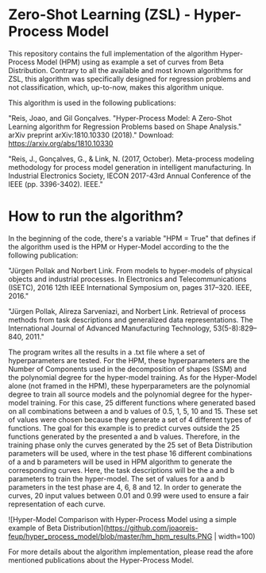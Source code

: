 # Zero-Shot Learning (ZSL) - Hyper-Process Model


This repository contains the full implementation of the algorithm Hyper-Process Model (HPM) using as example a set of curves from Beta Distribution. Contrary to all the available and most known algorithms for ZSL, this algorithm was specifically designed for regression problems and not classification, which, up-to-now, makes this algorithm unique. 

This algorithm is used in the following publications: 

"Reis, Joao, and Gil Gonçalves. "Hyper-Process Model: A Zero-Shot Learning algorithm for Regression Problems based on Shape Analysis." arXiv preprint arXiv:1810.10330 (2018)." Download: https://arxiv.org/abs/1810.10330

"Reis, J., Gonçalves, G., & Link, N. (2017, October). Meta-process modeling methodology for process model generation in intelligent manufacturing. In Industrial Electronics Society, IECON 2017-43rd Annual Conference of the IEEE (pp. 3396-3402). IEEE."

# How to run the algorithm?

In the beginning of the code, there's a variable "HPM = True" that defines if the algorithm used is the HPM or Hyper-Model according to the the following publication:

"Jürgen Pollak and Norbert Link. From models to hyper-models of physical objects and industrial processes. In Electronics and Telecommunications (ISETC), 2016 12th IEEE International Symposium on, pages 317–320. IEEE, 2016."

"Jürgen Pollak, Alireza Sarveniazi, and Norbert Link. Retrieval of process methods from task descriptions and generalized data representations. The International Journal of Advanced Manufacturing Technology, 53(5-8):829–840, 2011."

The program writes all the results in a .txt file where a set of hyperparameters are tested. For the HPM, these hyperparameters are the Number of Components used in the decomposition of shapes (SSM) and the polynomial degree for the hyper-model training. As for the Hyper-Model alone (not framed in the HPM), these hyperparameters are the polynomial degree to train all source models and the polynomial degree for the hyper-model training. For this case, 25 different functions where generated based on all combinations between a and b values of 0.5, 1, 5, 10 and 15. These set of values were chosen because they generate a set of 4 different types of functions. The goal for this example is to predict curves outside the 25 functions generated by the presented a and b values. Therefore, in the training phase only the curves generated by the 25 set of Beta Distribution parameters will be used, where in the test phase 16 different combinations of a and b parameters will be used in HPM algorithm to generate the corresponding curves. Here, the task descriptions will be the a and b parameters to train the hyper-model. The set of values for a and b parameters in the test phase are 4, 6, 8 and 12. In order to generate the curves, 20 input values between 0.01 and 0.99 were used to ensure a fair representation of each curve.

![Hyper-Model Comparison with Hyper-Process Model using a simple example of Beta Distribution](https://github.com/joaoreis-feup/hyper_process_model/blob/master/hm_hpm_results.PNG | width=100)


For more details about the algorithm implementation, please read the afore mentioned publications about the Hyper-Process Model.
